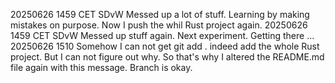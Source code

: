 20250626 1459 CET SDvW
Messed up a lot of stuff. Learning by making mistakes on purpose.
Now I push the whil Rust project again.
20250626 1459 CET SDvW
Messed up stuff again. Next experiment. Getting there ...
20250626 1510
Somehow I can not get git add . indeed add the whole Rust project. 
But I can not figure out why. 
So that's why I altered the README.md file again with this message.
Branch is okay. 
